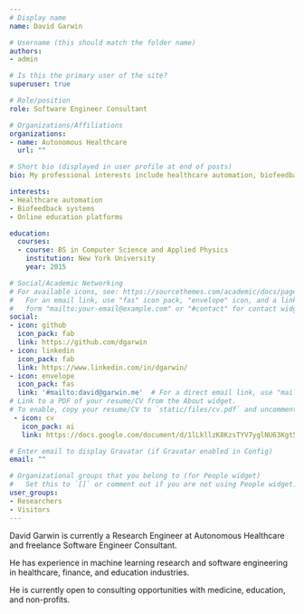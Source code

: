 ```yaml
---
# Display name
name: David Garwin

# Username (this should match the folder name)
authors:
- admin

# Is this the primary user of the site?
superuser: true

# Role/position
role: Software Engineer Consultant

# Organizations/Affiliations
organizations:
- name: Autonomous Healthcare
  url: ""

# Short bio (displayed in user profile at end of posts)
bio: My professional interests include healthcare automation, biofeedback systems, online education platforms, and developer productivity optimization.

interests:
- Healthcare automation
- Biofeedback systems
- Online education platforms

education:
  courses:
  - course: BS in Computer Science and Applied Physics
    institution: New York University
    year: 2015

# Social/Academic Networking
# For available icons, see: https://sourcethemes.com/academic/docs/page-builder/#icons
#   For an email link, use "fas" icon pack, "envelope" icon, and a link in the
#   form "mailto:your-email@example.com" or "#contact" for contact widget.
social:
- icon: github
  icon_pack: fab
  link: https://github.com/dgarwin
- icon: linkedin
  icon_pack: fab
  link: https://www.linkedin.com/in/dgarwin/
- icon: envelope
  icon_pack: fas
  link: '#mailto:david@garwin.me'  # For a direct email link, use "mailto:test@example.org".
# Link to a PDF of your resume/CV from the About widget.
# To enable, copy your resume/CV to `static/files/cv.pdf` and uncomment the lines below.
 - icon: cv
   icon_pack: ai
   link: https://docs.google.com/document/d/1lLkllzK8KzsTYV7yglNU63Kgt5DEZ0eRfCWyB7v8P2E/edit?usp=sharing

# Enter email to display Gravatar (if Gravatar enabled in Config)
email: ""

# Organizational groups that you belong to (for People widget)
#   Set this to `[]` or comment out if you are not using People widget.
user_groups:
- Researchers
- Visitors
---
```


David Garwin is currently a Research Engineer at Autonomous Healthcare and freelance Software Engineer Consultant. 

He has experience in machine learning research and software engineering in healthcare, finance, and education industries. 

He is currently open to consulting opportunities with medicine, education, and non-profits.